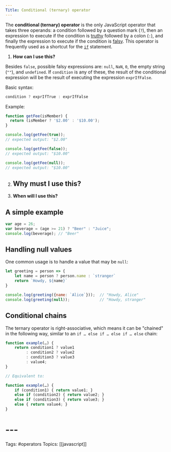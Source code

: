 ```yaml
---
Title: Conditional (ternary) operator
---
```


The **conditional (ternary) operator** is the only JavaScript operator that takes three operands: a condition followed by a question mark (`?`), then an expression to execute if the condition is [truthy](https://developer.mozilla.org/en-US/docs/Glossary/Truthy) followed by a colon (`:`), and finally the expression to execute if the condition is [falsy](https://developer.mozilla.org/en-US/docs/Glossary/Falsy). This operator is frequently used as a shortcut for the [`if`](https://developer.mozilla.org/en-US/docs/Web/JavaScript/Reference/Statements/if...else) statement.

1. **How can I use this?**

Besides `false`, possible falsy expressions are: `null`, `NaN`, `0`, the empty string (`""`), and `undefined`. If `condition` is any of these, the result of the conditional expression will be the result of executing the expression `exprIfFalse`.

Basic syntax:
```js
condition ? exprIfTrue : exprIfFalse
```

Example:
```js
function getFee(isMember) {
  return (isMember ? '$2.00' : '$10.00');
}

console.log(getFee(true));
// expected output: "$2.00"

console.log(getFee(false));
// expected output: "$10.00"

console.log(getFee(null));
// expected output: "$10.00"
```

2. **Why must I use this?**
	- 

3. **When will I use this?**

## A simple example
```js
var age = 26;
var beverage = (age >= 21) ? "Beer" : "Juice";
console.log(beverage); // "Beer"
```

## Handling null values
One common usage is to handle a value that may be `null`:
```js
let greeting = person => {
    let name = person ? person.name : `stranger`
    return `Howdy, ${name}`
}

console.log(greeting({name: `Alice`}));  // "Howdy, Alice"
console.log(greeting(null));             // "Howdy, stranger"
```

## Conditional chains
The ternary operator is right-associative, which means it can be "chained" in the following way, similar to an `if … else if … else if … else` chain:

```js
function example(…) {
    return condition1 ? value1
         : condition2 ? value2
         : condition3 ? value3
         : value4;
}

// Equivalent to:

function example(…) {
    if (condition1) { return value1; }
    else if (condition2) { return value2; }
    else if (condition3) { return value3; }
    else { return value4; }
}
```

# ---

Tags: #operators 
Topics: [[javascript]]

